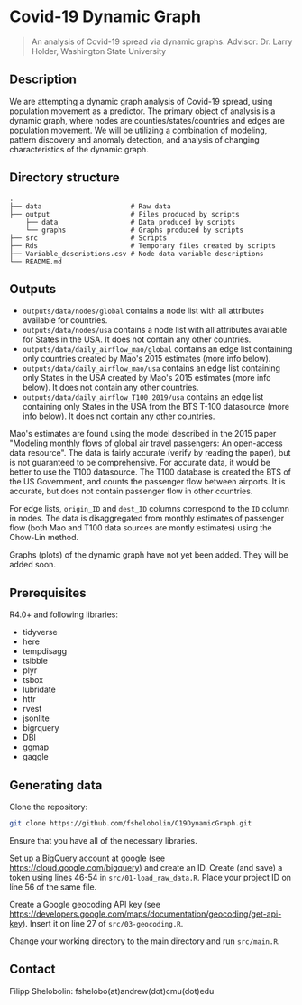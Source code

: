 # Covid-19 Dynamic Graph
> An analysis of Covid-19 spread via dynamic graphs.
> Advisor: Dr. Larry Holder, Washington State University

## Description

We are attempting a dynamic graph analysis of Covid-19 spread, using population
movement as a predictor. The primary object of analysis is a dynamic graph,
where nodes are counties/states/countries and edges are population movement.
We will be utilizing a combination of modeling, pattern discovery and anomaly 
detection, and analysis of changing characteristics of the dynamic graph.

## Directory structure

    .
    ├── data                      # Raw data
    ├── output                    # Files produced by scripts
        ├── data                  # Data produced by scripts 
        └── graphs                # Graphs produced by scripts
    ├── src                       # Scripts 
    ├── Rds                       # Temporary files created by scripts
    ├── Variable_descriptions.csv # Node data variable descriptions
    └── README.md
    
## Outputs

* `outputs/data/nodes/global` contains a node list with all attributes available for countries.
* `outputs/data/nodes/usa` contains a node list with all attributes available for States in the USA. It does not contain any other countries.
* `outputs/data/daily_airflow_mao/global` contains an edge list containing only countries created by Mao's 2015 estimates (more info below). 
* `outputs/data/daily_airflow_mao/usa` contains an edge list containing only States in the USA created by Mao's 2015 estimates (more info below). It does not contain any other countries.
* `outputs/data/daily_airflow_T100_2019/usa` contains an edge list containing only States in the USA from the BTS T-100 datasource (more info below). It does not contain any other countries.

Mao's estimates are found using the model described in the 2015 paper "Modeling monthly flows of global air travel passengers: An open-access data resource". The data is fairly accurate (verify by reading the paper), but is not guaranteed to be comprehensive. For accurate data, it would be better to use the T100 datasource. The T100 database is created the BTS of the US Government, and counts the passenger flow between airports. It is accurate, but does not contain passenger flow in other countries.

For edge lists, `origin_ID` and `dest_ID` columns correspond to the `ID` column in nodes. The data is disaggregated from monthly estimates of passenger flow (both Mao and T100 data sources are montly estimates) using the Chow-Lin method.

Graphs (plots) of the dynamic graph have not yet been added. They will be added soon.

## Prerequisites

R4.0+ and following libraries:

* tidyverse
* here
* tempdisagg
* tsibble
* plyr
* tsbox
* lubridate
* httr
* rvest
* jsonlite
* bigrquery
* DBI
* ggmap
* gaggle

## Generating data

Clone the repository:
```bash
git clone https://github.com/fshelobolin/C19DynamicGraph.git
```

Ensure that you have all of the necessary libraries.

Set up a BigQuery account at google (see https://cloud.google.com/bigquery) and create an ID. Create (and save) a token using lines 46-54 in `src/01-load_raw_data.R`. Place your project ID on line 56 of the same file.

Create a Google geocoding API key (see https://developers.google.com/maps/documentation/geocoding/get-api-key). Insert it on line 27 of `src/03-geocoding.R`.

Change your working directory to the main directory and run `src/main.R`.

## Contact
Filipp Shelobolin: fshelobo(at)andrew(dot)cmu(dot)edu